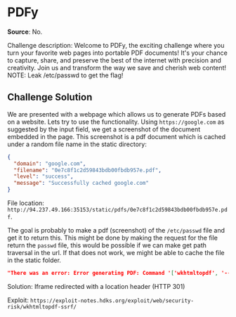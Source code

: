 # PDFy

**Source**: No.

Challenge description: Welcome to PDFy, the exciting challenge where you turn your favorite web pages into portable PDF documents! It's your chance to capture, share, and preserve the best of the internet with precision and creativity. Join us and transform the way we save and cherish web content! NOTE: Leak /etc/passwd to get the flag!

## Challenge Solution

We are presented with a webpage which allows us to generate PDFs based on a website. Lets try to use the functionality. Using `https://google.com` as suggested by the input field, we get a screenshot of the document embedded in the page. This screenshot is a pdf document which is cached under a random file name in the static directory:

```JSON
{
  "domain": "google.com",
  "filename": "0e7c8f1c2d59843bdb00fbdb957e.pdf",
  "level": "success",
  "message": "Successfully cached google.com"
}
```

File location: `http://94.237.49.166:35153/static/pdfs/0e7c8f1c2d59843bdb00fbdb957e.pdf`.

The goal is probably to make a pdf (screenshot) of the `/etc/passwd` file and get it to return this. This might be done by making the request for the file return the `passwd` file, this would be possible if we can make get path traversal in the url. If that does not work, we might be able to cache the file in the static folder.

```JSON
"There was an error: Error generating PDF: Command '['wkhtmltopdf', '--margin-top', '0', '--margin-right', '0', '--margin-bottom', '0', '--margin-left', '0', 'https://a', 'application/static/pdfs/41477c78aade9fd17fafbdf65329.pdf']' returned non-zero exit status 1."
```

Solution:
Iframe redirected with a location header (HTTP 301)

Exploit:
`https://exploit-notes.hdks.org/exploit/web/security-risk/wkhtmltopdf-ssrf/`